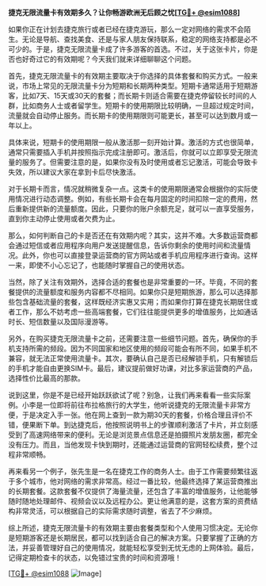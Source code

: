 **捷克无限流量卡有效期多久？让你畅游欧洲无后顾之忧[[TG💪+ @esim1088](https://t.me/s/esim1088)]**

如果你正在计划去捷克旅行或者已经在捷克游玩，那么一定对网络的需求不会陌生。无论是导航、查找美食、还是与家人朋友保持联系，稳定的网络支持都是必不可少的。于是，捷克无限流量卡成了许多游客的首选。不过，关于这张卡片，你是否也好奇过它的有效期呢？今天我们就来详细聊聊这个问题。

首先，捷克无限流量卡的有效期主要取决于你选择的具体套餐和购买方式。一般来说，市场上常见的无限流量卡分为短期和长期两种类型。短期卡通常适用于短期游客，比如7天、15天或30天的套餐；而长期卡则适合需要在捷克停留较长时间的人群，比如商务人士或者留学生。短期卡的使用期限比较明确，一旦超过规定时间，流量就会自动停止服务。而长期卡的使用期限则可能更长，甚至可以达到数月或一年以上。

具体来说，短期卡的使用期限一般从激活那一刻开始计算。激活的方式也很简单，通常只需要插入手机并按照指示完成注册即可。激活后，你就可以立即享受无限流量的服务了。但需要注意的是，如果你没有及时使用或者忘记激活，可能会导致卡失效，所以建议大家在拿到卡后尽快激活。

对于长期卡而言，情况就稍微复杂一点。这类卡的使用期限通常会根据你的实际使用情况进行动态调整。例如，有些长期卡会在每月固定的时间扣除一定的费用，然后重新提供新的流量额度。因此，只要你的账户余额充足，就可以一直享受服务，直到你主动停止使用或者欠费为止。

那么，如何判断自己的卡是否还在有效期内呢？其实，这并不难。大多数运营商都会通过短信或者应用程序向用户发送提醒信息，告诉你剩余的使用时间和流量情况。此外，你也可以直接登录运营商的官方网站或者手机应用程序进行查询。这样一来，即使不小心忘记了，也能随时掌握自己的使用状态。

当然，除了关注有效期外，选择合适的套餐也是非常重要的一环。毕竟，不同的套餐提供的流量额度和服务内容都不尽相同。如果你只是短期旅游，那么可以选择那些包含基础流量的套餐，这样既经济实惠又实用；而如果你打算在捷克长期居住或者工作，那么不妨考虑一些高端套餐，它们往往能提供更多的增值服务，比如通话时长、短信数量以及国际漫游等。

另外，在购买捷克无限流量卡之前，还需要注意一些细节问题。首先，确保你的手机支持所需的频段。因为不同国家和地区使用的频段可能会有所不同，如果手机不兼容，就无法正常使用流量卡。其次，要确认自己是否已经解锁手机，只有解锁后的手机才能自由更换SIM卡。最后，建议提前做好功课，对比多家运营商的产品，选择性价比最高的那款。

说到这里，你是不是已经开始跃跃欲试了呢？别急，让我们再来看看一些实际案例。小李是一位即将前往布拉格旅行的大学生，他听说捷克的无限流量卡非常方便，于是决定入手一张。他在网上查到一款为期30天的套餐，价格合理且评价不错，便果断下单。到达捷克后，他按照说明书上的步骤顺利激活了卡片，并立刻感受到了高速网络带来的便利。无论是浏览景点信息还是拍摄照片发朋友圈，都完全没有压力。而且，当他发现卡快到期时，还能通过运营商的官网轻松续费，整个过程非常顺畅。

再来看另一个例子，张先生是一名在捷克工作的商务人士。由于工作需要频繁往返于多个城市，他对网络的需求非常高。经过一番比较，他最终选择了某运营商推出的长期套餐。这款套餐不仅提供了海量流量，还包含了丰富的增值服务，让他能够随时随地处理邮件、视频会议以及远程办公。更让他满意的是，这套方案的资费结构非常灵活，可以根据自己的实际需求随时调整，省去了不少麻烦。

综上所述，捷克无限流量卡的有效期主要由套餐类型和个人使用习惯决定。无论你是短期游客还是长期居民，都可以找到适合自己的解决方案。只要掌握了正确的方法，并妥善管理好自己的使用情况，就能轻松享受到无忧无虑的上网体验。最后，记得定期检查卡的状态，以免错过宝贵的时间和资源哦！

[[TG💪+ @esim1088](https://t.me/s/esim1088) ![Image](https://i.postimg.cc/4NQfJmqS/Snipaste-2025-05-13-00-14-12.png)]